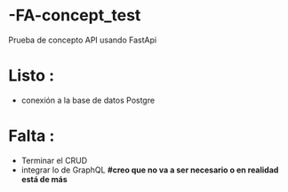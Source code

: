 # -FA-concept_test
Prueba de concepto API usando FastApi

# Listo :
- conexión a la base de datos Postgre

# Falta :
- Terminar el CRUD
- integrar lo de GraphQL **#creo que no va a ser necesario o en realidad está de más**

